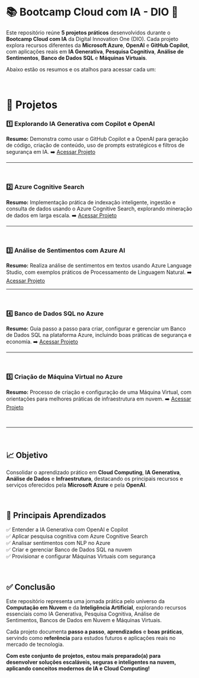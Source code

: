 # 📚 Bootcamp Cloud com IA - DIO 🚀

Este repositório reúne **5 projetos práticos** desenvolvidos durante o **Bootcamp Cloud com IA** da Digital Innovation One (DIO). Cada projeto explora recursos diferentes da **Microsoft Azure**, **OpenAI** e **GitHub Copilot**, com aplicações reais em **IA Generativa**, **Pesquisa Cognitiva**, **Análise de Sentimentos**, **Banco de Dados SQL** e **Máquinas Virtuais**.

Abaixo estão os resumos e os atalhos para acessar cada um:

&nbsp;

# 📌 Projetos

### 1️⃣ Explorando IA Generativa com Copilot e OpenAI
**Resumo:** Demonstra como usar o GitHub Copilot e a OpenAI para geração de código, criação de conteúdo, uso de prompts estratégicos e filtros de segurança em IA.
➡️ [Acessar Projeto](./Projetos/Copilot_e_OpenAI)

---

&nbsp;

### 2️⃣ Azure Cognitive Search
**Resumo:** Implementação prática de indexação inteligente, ingestão e consulta de dados usando o Azure Cognitive Search, explorando mineração de dados em larga escala.
➡️ [Acessar Projeto](./Projetos/Azure_Cognitive_Search)

---

&nbsp;

### 3️⃣ Análise de Sentimentos com Azure AI
**Resumo:** Realiza análise de sentimentos em textos usando Azure Language Studio, com exemplos práticos de Processamento de Linguagem Natural.
➡️ [Acessar Projeto](./Projetos/Analise_Sentimentos_Azure_AI)

---

&nbsp;

### 4️⃣ Banco de Dados SQL no Azure
**Resumo:** Guia passo a passo para criar, configurar e gerenciar um Banco de Dados SQL na plataforma Azure, incluindo boas práticas de segurança e economia.
➡️ [Acessar Projeto](./Projetos/Banco_Dados_Azure)

---

&nbsp;

### 5️⃣ Criação de Máquina Virtual no Azure
**Resumo:** Processo de criação e configuração de uma Máquina Virtual, com orientações para melhores práticas de infraestrutura em nuvem.
➡️ [Acessar Projeto](./Projetos/Maquina_Virtual_Azure)

&nbsp;

---

&nbsp;

## 📈 Objetivo

Consolidar o aprendizado prático em **Cloud Computing**, **IA Generativa**, **Análise de Dados** e **Infraestrutura**, destacando os principais recursos e serviços oferecidos pela **Microsoft Azure** e pela **OpenAI**.

&nbsp;

## 🚀 Principais Aprendizados

✅ Entender a IA Generativa com OpenAI e Copilot  
✅ Aplicar pesquisa cognitiva com Azure Cognitive Search  
✅ Analisar sentimentos com NLP no Azure  
✅ Criar e gerenciar Banco de Dados SQL na nuvem  
✅ Provisionar e configurar Máquinas Virtuais com segurança

&nbsp;

## ✅ Conclusão

Este repositório representa uma jornada prática pelo universo da **Computação em Nuvem** e da **Inteligência Artificial**, explorando recursos essenciais como IA Generativa, Pesquisa Cognitiva, Análise de Sentimentos, Bancos de Dados em Nuvem e Máquinas Virtuais.

Cada projeto documenta **passo a passo**, **aprendizados** e **boas práticas**, servindo como **referência** para estudos futuros e aplicações reais no mercado de tecnologia.

**Com este conjunto de projetos, estou mais preparado(a) para desenvolver soluções escaláveis, seguras e inteligentes na nuvem, aplicando conceitos modernos de IA e Cloud Computing!**
